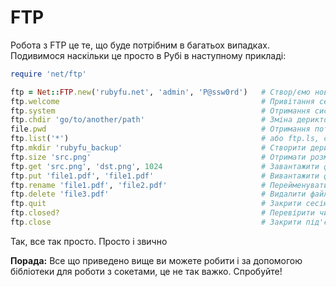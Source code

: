 # FTP

Робота з FTP це те, що буде потрібним в багатьох випадках. Подивимося наскільки це просто в Рубі в наступному прикладі:


```ruby
require 'net/ftp'

ftp = Net::FTP.new('rubyfu.net', 'admin', 'P@ssw0rd')   # Створ/ємо нове FTP з'єднання
ftp.welcome                                             # Привітання сервера
ftp.system                                              # Отримання системної інформації 
ftp.chdir 'go/to/another/path'                          # Зміна дерикторії
file.pwd                                                # Отримання поточної дерикторії
ftp.list('*')                                           # або ftp.ls, список всіх файлів в дерикторії
ftp.mkdir 'rubyfu_backup'                               # Створити дерикторію
ftp.size 'src.png'                                      # Отримати розмір файлу
ftp.get 'src.png', 'dst.png', 1024                      # Завантажити файл
ftp.put 'file1.pdf', 'file1.pdf'                        # Вивантажити файл 
ftp.rename 'file1.pdf', 'file2.pdf'                     # Перейменувати файл
ftp.delete 'file3.pdf'                                  # Видалити файл
ftp.quit                                                # Закрити сесію FTP
ftp.closed?                                             # Перевірити чи було закрито сесію
ftp.close                                               # Закрити під'єданння
```

Так, все так просто. Просто і звично

**Порада:** Все що приведено вище ви можете робити і за допомогою бібліотеки для роботи з сокетами, це не так важко. Спробуйте!